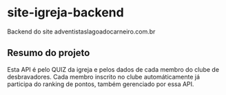 # site-igreja-backend
Backend do site adventistaslagoadocarneiro.com.br

## Resumo do projeto
Esta API é pelo QUIZ da igreja e pelos dados de cada membro do clube de desbravadores.
Cada membro inscrito no clube automáticamente já participa do ranking de pontos, também gerenciado
por essa API.
